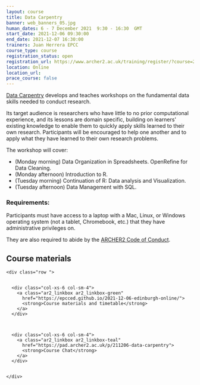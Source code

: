 ```yaml
---
layout: course
title: Data Carpentry
banner: web_banners_05.jpg 
human_dates: 6 - 7 December 2021  9:30 - 16:30  GMT
start_date: 2021-12-06 09:30:00
end_date: 2021-12-07 16:30:00
trainers: Juan Herrera EPCC
course_type: course
registration_status: open
registration_url: https://www.archer2.ac.uk/training/register/?course=211206-data-carpentry
location: Online
location_url:
prace_course: false
---
```




[Data Carpentry](https://datacarpentry.org/) develops and teaches workshops on the fundamental data skills needed to conduct research.

Its target audience is researchers who have little to no prior computational experience, and its lessons are domain specific, building on learners' existing knowledge to enable them to quickly apply skills learned to their own research. Participants will be encouraged to help one another and to apply what they have learned to their own research problems.

The workshop will cover:

- (Monday morning) Data Organization in Spreadsheets. OpenRefine for Data Cleaning.
- (Monday afternoon) Introduction to R.
- (Tuesday morning) Continuation of R: Data analysis and Visualization.
- (Tuesday afternoon) Data Management with SQL.

### Requirements:

Participants must have access to a laptop with a Mac, Linux, or Windows operating system (not a tablet, Chromebook, etc.) that they have administrative privileges on.

They are also required to abide by the [ARCHER2  Code of Conduct](../../../about/policies/code-of-conduct.html). 


<section id="service">



<h2><a name="materials">Course materials</a></h2>



    <div class="row ">	

 		
      <div class="col-xs-6 col-sm-4">
        <a class="ar2_linkbox ar2_linkbox-green" 
          href="https://epcced.github.io/2021-12-06-edinburgh-online/">
          <strong>Course materials and timetable</strong>         
        </a>
      </div>


  
      <div class="col-xs-6 col-sm-4">
        <a class="ar2_linkbox ar2_linkbox-teal" 
          href="https://pad.archer2.ac.uk/p/211206-data-carpentry">
          <strong>Course Chat</strong>       
        </a>
      </div>
		

 	</div>
		
		
					


<!-- 		
<h2><a name="videos">Videos</a></h2>

<h3>Session 1</h3>

<div>
	<iframe title="Video" width="560" height="315" src="https://www.youtube.com/embed/xxxxxxxxxxx" frameborder="0" allow="accelerometer; autoplay; encrypted-media; gyroscope; picture-in-picture" allowfullscreen></iframe>
</div>

 -->





<!-- 
<h2><a name="feedback">Feedback</a></h2>


    <div class="row ">	

      <div class="col-xs-6 col-sm-4">
        <a class="ar2_linkbox ar2_linkbox-teal" 

           href="../../feedback/?course=211206-data-carpentry" 


		>
          <strong>Feedback</strong><br/>
          Please let us know what was great about this course and anything we can improve
        </a>
      </div>
    </div>
		
 -->		

 
</section>


